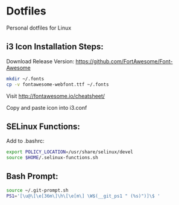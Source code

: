 # Dotfiles
Personal dotfiles for Linux


## i3 Icon Installation Steps:

Download Release Version: <https://github.com/FortAwesome/Font-Awesome>

```sh
mkdir ~/.fonts
cp -v fontawesome-webfont.ttf ~/.fonts
```
Visit <http://fontawesome.io/cheatsheet/>

Copy and paste icon into i3.conf


## SELinux Functions:
Add to .bashrc:
```sh
export POLICY_LOCATION=/usr/share/selinux/devel
source $HOME/.selinux-functions.sh
```

## Bash Prompt:
```sh
source ~/.git-prompt.sh
PS1='[\u@\[\e[36m\]\h\[\e[m\] \W$(__git_ps1 " (%s)")]\$ '
```
